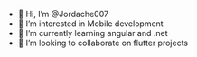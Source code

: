 - 👋 Hi, I’m @Jordache007
- 👀 I’m interested in Mobile development
- 🌱 I’m currently learning angular and .net
- 💞️ I’m looking to collaborate on flutter projects


<!---
Jordache007/Jordache007 is a ✨ special ✨ repository because its `README.md` (this file) appears on your GitHub profile.
You can click the Preview link to take a look at your changes.
--->
